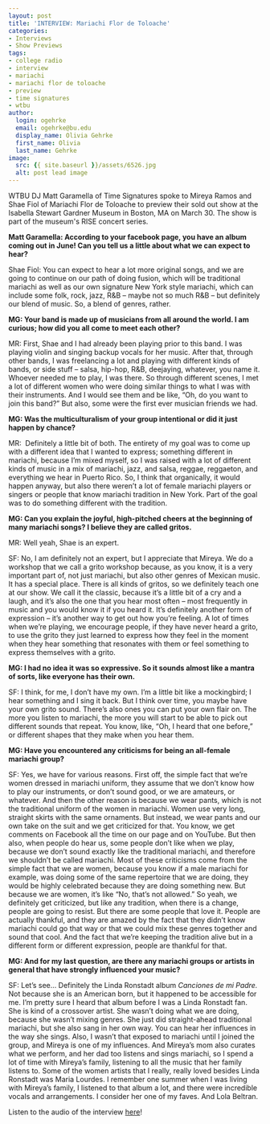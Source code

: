 ```yaml
---
layout: post
title: 'INTERVIEW: Mariachi Flor de Toloache'
categories:
- Interviews
- Show Previews
tags:
- college radio
- interview
- mariachi
- mariachi flor de toloache
- preview
- time signatures
- wtbu
author:
  login: ogehrke
  email: ogehrke@bu.edu
  display_name: Olivia Gehrke
  first_name: Olivia
  last_name: Gehrke
image:
  src: {{ site.baseurl }}/assets/6526.jpg
  alt: post lead image
---
```


WTBU DJ Matt Garamella of Time Signatures spoke to Mireya Ramos and Shae Fiol of Mariachi Flor de Toloache to preview their sold out show at the Isabella Stewart Gardner Museum in Boston, MA on March 30. The show is part of the museum's RISE concert series.

**Matt Garamella: According to your facebook page, you have an album coming out in June! Can you tell us a little about what we can expect to hear?**

Shae Fiol: You can expect to hear a lot more original songs, and we are going to continue on our path of doing fusion, which will be traditional mariachi as well as our own signature New York style mariachi, which can include some folk, rock, jazz, R&B – maybe not so much R&B – but definitely our blend of music. So, a blend of genres, rather.

**MG: Your band is made up of musicians from all around the world. I am curious; how did you all come to meet each other?**

MR: First, Shae and I had already been playing prior to this band. I was playing violin and singing backup vocals for her music. After that, through other bands, I was freelancing a lot and playing with different kinds of bands, or side stuff – salsa, hip-hop, R&B, deejaying, whatever, you name it. Whoever needed me to play, I was there. So through different scenes, I met a lot of different women who were doing similar things to what I was with their instruments. And I would see them and be like, “Oh, do you want to join this band?” But also, some were the first ever musician friends we had.

**MG: Was the multiculturalism of your group intentional or did it just happen by chance?**

MR:  Definitely a little bit of both. The entirety of my goal was to come up with a different idea that I wanted to express; something different in mariachi, because I’m mixed myself, so I was raised with a lot of different kinds of music in a mix of mariachi, jazz, and salsa, reggae, reggaeton, and everything we hear in Puerto Rico. So, I think that organically, it would happen anyway, but also there weren’t a lot of female mariachi players or singers or people that know mariachi tradition in New York. Part of the goal was to do something different with the tradition.

**MG: Can you explain the joyful, high-pitched cheers at the beginning of many mariachi songs? I believe they are called gritos.**

MR: Well yeah, Shae is an expert.

SF: No, I am definitely not an expert, but I appreciate that Mireya. We do a workshop that we call a grito workshop because, as you know, it is a very important part of, not just mariachi, but also other genres of Mexican music. It has a special place. There is all kinds of gritos, so we definitely teach one at our show. We call it the classic, because it’s a little bit of a cry and a laugh, and it’s also the one that you hear most often – most frequently in music and you would know it if you heard it. It’s definitely another form of expression – it’s another way to get out how you’re feeling. A lot of times when we’re playing, we encourage people, if they have never heard a grito, to use the grito they just learned to express how they feel in the moment when they hear something that resonates with them or feel something to express themselves with a grito.

**MG: I had no idea it was so expressive. So it sounds almost like a mantra of sorts, like everyone has their own.**

SF: I think, for me, I don’t have my own. I’m a little bit like a mockingbird; I hear something and I sing it back. But I think over time, you maybe have your own grito sound. There’s also ones you can put your own flair on. The more you listen to mariachi, the more you will start to be able to pick out different sounds that repeat. You know, like, “Oh, I heard that one before,” or different shapes that they make when you hear them.

**MG: Have you encountered any criticisms for being an all-female mariachi group?**

SF: Yes, we have for various reasons. First off, the simple fact that we’re women dressed in mariachi uniform, they assume that we don’t know how to play our instruments, or don’t sound good, or we are amateurs, or whatever. And then the other reason is because we wear pants, which is not the traditional uniform of the women in mariachi. Women use very long, straight skirts with the same ornaments. But instead, we wear pants and our own take on the suit and we get criticized for that. You know, we get comments on Facebook all the time on our page and on YouTube. But then also, when people do hear us, some people don’t like when we play, because we don’t sound exactly like the traditional mariachi, and therefore we shouldn’t be called mariachi. Most of these criticisms come from the simple fact that we are women, because you know if a male mariachi for example, was doing some of the same repertoire that we are doing, they would be highly celebrated because they are doing something new. But because we are women, it’s like “No, that’s not allowed.” So yeah, we definitely get criticized, but like any tradition, when there is a change, people are going to resist. But there are some people that love it. People are actually thankful, and they are amazed by the fact that they didn’t know mariachi could go that way or that we could mix these genres together and sound that cool. And the fact that we’re keeping the tradition alive but in a different form or different expression, people are thankful for that.

**MG: And for my last question, are there any mariachi groups or artists in general that have strongly influenced your music?**

SF: Let’s see… Definitely the Linda Ronstadt album _Canciones de mi Padre._ Not because she is an American born, but it happened to be accessible for me. I’m pretty sure I heard that album before I was a Linda Ronstadt fan. She is kind of a crossover artist. She wasn’t doing what we are doing, because she wasn’t mixing genres. She just did straight-ahead traditional mariachi, but she also sang in her own way. You can hear her influences in the way she sings. Also, I wasn’t that exposed to mariachi until I joined the group, and Mireya is one of my influences. And Mireya’s mom also curates what we perform, and her dad too listens and sings mariachi, so I spend a lot of time with Mireya’s family, listening to all the music that her family listens to. Some of the women artists that I really, really loved besides Linda Ronstadt was Maria Lourdes. I remember one summer when I was living with Mireya’s family, I listened to that album a lot, and there were incredible vocals and arrangements. I consider her one of my faves. And Lola Beltran.

Listen to the audio of the interview [here](https://soundcloud.com/wtbu/interview-mariachi-flor-de-toloache)!